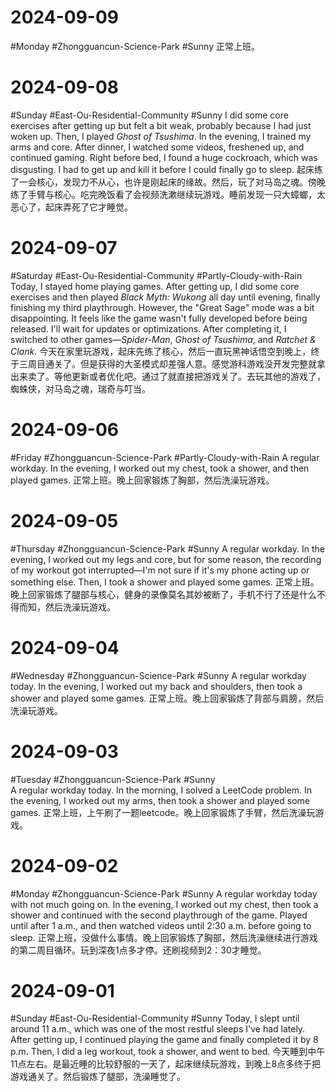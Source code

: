 

# 2024-09-09
#Monday  #Zhongguancun-Science-Park  #Sunny 
正常上班。

# 2024-09-08
#Sunday  #East-Ou-Residential-Community   #Sunny 
I did some core exercises after getting up but felt a bit weak, probably because I had just woken up. Then, I played *Ghost of Tsushima*. In the evening, I trained my arms and core. After dinner, I watched some videos, freshened up, and continued gaming. Right before bed, I found a huge cockroach, which was disgusting. I had to get up and kill it before I could finally go to sleep.
起床练了一会核心，发现力不从心，也许是刚起床的缘故。然后，玩了对马岛之魂。傍晚练了手臂与核心。吃完晚饭看了会视频洗漱继续玩游戏。睡前发现一只大蟑螂，太恶心了，起床弄死了它才睡觉。

# 2024-09-07
#Saturday   #East-Ou-Residential-Community   #Partly-Cloudy-with-Rain  
Today, I stayed home playing games. After getting up, I did some core exercises and then played *Black Myth: Wukong* all day until evening, finally finishing my third playthrough. However, the "Great Sage" mode was a bit disappointing. It feels like the game wasn't fully developed before being released. I'll wait for updates or optimizations. After completing it, I switched to other games—*Spider-Man*, *Ghost of Tsushima*, and *Ratchet & Clank*.
今天在家里玩游戏，起床先练了核心，然后一直玩黑神话悟空到晚上，终于三周目通关了。但是获得的大圣模式却差强人意。感觉游科游戏没开发完整就拿出来卖了。等他更新或者优化吧。通过了就直接把游戏关了。去玩其他的游戏了，蜘蛛侠，对马岛之魂，瑞奇与叮当。

# 2024-09-06
#Friday  #Zhongguancun-Science-Park  #Partly-Cloudy-with-Rain 
A regular workday. In the evening, I worked out my chest, took a shower, and then played games.
正常上班。晚上回家锻炼了胸部，然后洗澡玩游戏。

# 2024-09-05
#Thursday   #Zhongguancun-Science-Park  #Sunny 
A regular workday. In the evening, I worked out my legs and core, but for some reason, the recording of my workout got interrupted—I'm not sure if it's my phone acting up or something else. Then, I took a shower and played some games.
正常上班。晚上回家锻炼了腿部与核心，健身的录像莫名其妙被断了，手机不行了还是什么不得而知，然后洗澡玩游戏。

# 2024-09-04
#Wednesday  #Zhongguancun-Science-Park  #Sunny 
A regular workday today. In the evening, I worked out my back and shoulders, then took a shower and played some games.
正常上班。晚上回家锻炼了背部与肩膀，然后洗澡玩游戏。

# 2024-09-03
#Tuesday #Zhongguancun-Science-Park  #Sunny  
A regular workday today. In the morning, I solved a LeetCode problem. In the evening, I worked out my arms, then took a shower and played some games.
正常上班，上午刷了一题leetcode。晚上回家锻炼了手臂，然后洗澡玩游戏。


# 2024-09-02
#Monday  #Zhongguancun-Science-Park  #Sunny 
A regular workday today with not much going on. In the evening, I worked out my chest, then took a shower and continued with the second playthrough of the game. Played until after 1 a.m., and then watched videos until 2:30 a.m. before going to sleep.
正常上班，没做什么事情。晚上回家锻炼了胸部，然后洗澡继续进行游戏的第二周目循环。玩到深夜1点多才停。还刷视频到2：30才睡觉。

# 2024-09-01
#Sunday  #East-Ou-Residential-Community   #Sunny 
Today, I slept until around 11 a.m., which was one of the most restful sleeps I've had lately. After getting up, I continued playing the game and finally completed it by 8 p.m. Then, I did a leg workout, took a shower, and went to bed.
今天睡到中午11点左右。是最近睡的比较舒服的一天了，起床继续玩游戏，到晚上8点多终于把游戏通关了。然后锻炼了腿部，洗澡睡觉了。
